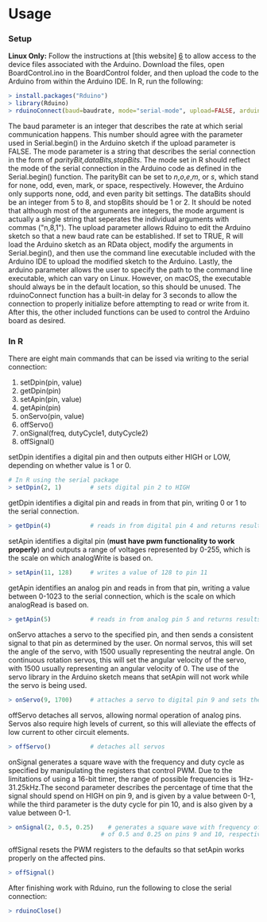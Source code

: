 # Usage

### Setup
**Linux Only:** Follow the instructions at [this website] [6] to allow access to the device files associated with the Arduino.
Download the files, open BoardControl.ino in the BoardControl folder, and then upload the code to the Arduino from within the Arduino IDE. In R, run the following:
```R
> install.packages("Rduino")
> library(Rduino)
> rduinoConnect(baud=baudrate, mode="serial-mode", upload=FALSE, arduino="path-to-arduino-executable")
```
The baud parameter is an integer that describes the rate at which serial communication happens. This number should agree with the parameter used in Serial.begin() in the Arduino sketch if the upload parameter is FALSE.
The mode parameter is a string that describes the serial connection in the form of *parityBit,dataBits,stopBits*. The mode set in R should reflect the mode of the serial connection in the Arduino code as defined in the Serial.begin() function. The parityBit can be set to *n*,*o*,*e*,*m*, or *s*, which stand for none, odd, even, mark, or space, respectively. However, the Arduino only supports none, odd, and even parity bit settings. The dataBits should be an integer from 5 to 8, and stopBits should be 1 or 2. It should be noted that although most of the arguments are integers, the mode argument is actually a single string that seperates the individual arguments with commas ("n,8,1"). The upload parameter allows Rduino to edit the Arduino sketch so that a new baud rate can be established. If set to TRUE, R will load the Arduino sketch as an RData object, modify the arguments in Serial.begin(), and then use the command line executable included with the Arduino IDE to upload the modified sketch to the Arduino. Lastly, the arduino parameter allows the user to specify the path to the command line executable, which can vary on Linux. However, on macOS, the executable should always be in the default location, so this should be unused. The rduinoConnect function has a built-in delay for 3 seconds to allow the connection to properly initialize before attempting to read or write from it. After this, the other included functions can be used to control the Arduino board as desired.

### In R
There are eight main commands that can be issed via writing to the serial connection:
1. setDpin(pin, value)
2. getDpin(pin)
3. setApin(pin, value)
4. getApin(pin)
5. onServo(pin, value)
6. offServo()
7. onSignal(freq, dutyCycle1, dutyCycle2)
8. offSignal()

setDpin identifies a digital pin and then outputs either HIGH or LOW, depending on whether value is 1 or 0.
```R 
# In R using the serial package
> setDpin(2, 1)        # sets digital pin 2 to HIGH
```
getDpin identifies a digital pin and reads in from that pin, writing 0 or 1 to the serial connection.
```R
> getDpin(4)           # reads in from digital pin 4 and returns results
```
setApin identifies a digital pin (**must have pwm functionality to work properly**) and outputs a range of voltages represented by 0-255, which is the scale on which analogWrite is based on.
```R
> setApin(11, 128)     # writes a value of 128 to pin 11
```
getApin identifies an analog pin and reads in from that pin, writing a value between 0-1023 to the serial connection, which is the scale on which analogRead is based on.
```R
> getApin(5)           # reads in from analog pin 5 and returns results
```
onServo attaches a servo to the specified pin, and then sends a consistent signal to that pin as determined by the user. On normal servos, this will set the angle of the servo, with 1500 usually representing the neutral angle. On continuous rotation servos, this will set the angular velocity of the servo, with 1500 usually representing an angular velocity of 0. The use of the servo library in the Arduino sketch means that setApin will not work while the servo is being used.
```R
> onServo(9, 1700)     # attaches a servo to digital pin 9 and sets the angle or angular velocity
```
offServo detaches all servos, allowing normal operation of analog pins. Servos also require high levels of current, so this will alleviate the effects of low current to other circuit elements.
```R
> offServo()           # detaches all servos
```
onSignal generates a square wave with the frequency and duty cycle as specified by manipulating the registers that control PWM. Due to the limitations of using a 16-bit timer, the range of possible frequencies is 1Hz-31.25kHz.The second parameter describes the percentage of time that the signal should spend on HIGH on pin 9, and is given by a value between 0-1, while the third parameter is the duty cycle for pin 10, and is also given by a value between 0-1. 
```R
> onSignal(2, 0.5, 0.25)    # generates a square wave with frequency of 2Hz and a duty cycles
                          # of 0.5 and 0.25 on pins 9 and 10, respectively.
```
offSignal resets the PWM registers to the defaults so that setApin works properly on the affected pins.
```R
> offSignal()
```
After finishing work with Rduino, run the following to close the serial connection:
```R
> rduinoClose()    
```

[6]: https://www.arduino.cc/en/Guide/Linux
